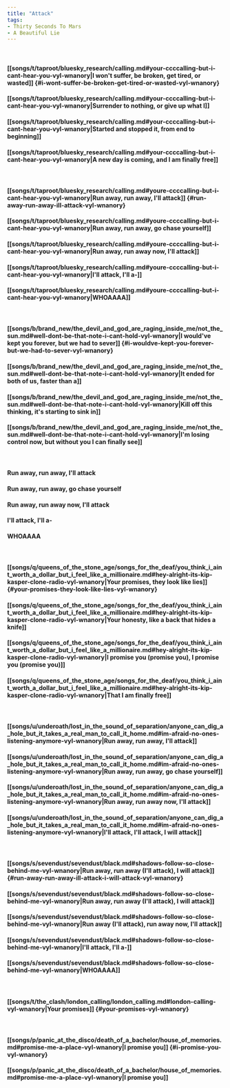 ```yaml
---
title: "Attack"
tags:
- Thirty Seconds To Mars
- A Beautiful Lie
---
```

&nbsp;
#### [[songs/t/taproot/bluesky_research/calling.md#your-ccccalling-but-i-cant-hear-you-vyl-wnanory|I won't suffer, be broken, get tired, or wasted]] {#i-wont-suffer-be-broken-get-tired-or-wasted-vyl-wnanory}
#### [[songs/t/taproot/bluesky_research/calling.md#your-ccccalling-but-i-cant-hear-you-vyl-wnanory|Surrender to nothing, or give up what I]]
#### [[songs/t/taproot/bluesky_research/calling.md#your-ccccalling-but-i-cant-hear-you-vyl-wnanory|Started and stopped it, from end to beginning]]
#### [[songs/t/taproot/bluesky_research/calling.md#your-ccccalling-but-i-cant-hear-you-vyl-wnanory|A new day is coming, and I am finally free]]
&nbsp;
#### [[songs/t/taproot/bluesky_research/calling.md#youre-ccccalling-but-i-cant-hear-you-vyl-wnanory|Run away, run away, I'll attack]] {#run-away-run-away-ill-attack-vyl-wnanory}
#### [[songs/t/taproot/bluesky_research/calling.md#youre-ccccalling-but-i-cant-hear-you-vyl-wnanory|Run away, run away, go chase yourself]]
#### [[songs/t/taproot/bluesky_research/calling.md#youre-ccccalling-but-i-cant-hear-you-vyl-wnanory|Run away, run away now, I'll attack]]
#### [[songs/t/taproot/bluesky_research/calling.md#youre-ccccalling-but-i-cant-hear-you-vyl-wnanory|I'll attack, I'll a-]]
#### [[songs/t/taproot/bluesky_research/calling.md#youre-ccccalling-but-i-cant-hear-you-vyl-wnanory|WHOAAAA]]
&nbsp;
#### [[songs/b/brand_new/the_devil_and_god_are_raging_inside_me/not_the_sun.md#well-dont-be-that-note-i-cant-hold-vyl-wnanory|I would've kept you forever, but we had to sever]] {#i-wouldve-kept-you-forever-but-we-had-to-sever-vyl-wnanory}
#### [[songs/b/brand_new/the_devil_and_god_are_raging_inside_me/not_the_sun.md#well-dont-be-that-note-i-cant-hold-vyl-wnanory|It ended for both of us, faster than a]]
#### [[songs/b/brand_new/the_devil_and_god_are_raging_inside_me/not_the_sun.md#well-dont-be-that-note-i-cant-hold-vyl-wnanory|Kill off this thinking, it's starting to sink in]]
#### [[songs/b/brand_new/the_devil_and_god_are_raging_inside_me/not_the_sun.md#well-dont-be-that-note-i-cant-hold-vyl-wnanory|I'm losing control now, but without you I can finally see]]
&nbsp;
#### Run away, run away, I'll attack
#### Run away, run away, go chase yourself
#### Run away, run away now, I'll attack
#### I'll attack, I'll a-
#### WHOAAAA
&nbsp;
#### [[songs/q/queens_of_the_stone_age/songs_for_the_deaf/you_think_i_aint_worth_a_dollar_but_i_feel_like_a_millionaire.md#hey-alright-its-kip-kasper-clone-radio-vyl-wnanory|Your promises, they look like lies]] {#your-promises-they-look-like-lies-vyl-wnanory}
#### [[songs/q/queens_of_the_stone_age/songs_for_the_deaf/you_think_i_aint_worth_a_dollar_but_i_feel_like_a_millionaire.md#hey-alright-its-kip-kasper-clone-radio-vyl-wnanory|Your honesty, like a back that hides a knife]]
#### [[songs/q/queens_of_the_stone_age/songs_for_the_deaf/you_think_i_aint_worth_a_dollar_but_i_feel_like_a_millionaire.md#hey-alright-its-kip-kasper-clone-radio-vyl-wnanory|I promise you (promise you), I promise you (promise you)]]
#### [[songs/q/queens_of_the_stone_age/songs_for_the_deaf/you_think_i_aint_worth_a_dollar_but_i_feel_like_a_millionaire.md#hey-alright-its-kip-kasper-clone-radio-vyl-wnanory|That I am finally free]]
&nbsp;
#### [[songs/u/underoath/lost_in_the_sound_of_separation/anyone_can_dig_a_hole_but_it_takes_a_real_man_to_call_it_home.md#im-afraid-no-ones-listening-anymore-vyl-wnanory|Run away, run away, I'll attack]]
#### [[songs/u/underoath/lost_in_the_sound_of_separation/anyone_can_dig_a_hole_but_it_takes_a_real_man_to_call_it_home.md#im-afraid-no-ones-listening-anymore-vyl-wnanory|Run away, run away, go chase yourself]]
#### [[songs/u/underoath/lost_in_the_sound_of_separation/anyone_can_dig_a_hole_but_it_takes_a_real_man_to_call_it_home.md#im-afraid-no-ones-listening-anymore-vyl-wnanory|Run away, run away now, I'll attack]]
#### [[songs/u/underoath/lost_in_the_sound_of_separation/anyone_can_dig_a_hole_but_it_takes_a_real_man_to_call_it_home.md#im-afraid-no-ones-listening-anymore-vyl-wnanory|I'll attack, I'll attack, I will attack]]
&nbsp;
#### [[songs/s/sevendust/sevendust/black.md#shadows-follow-so-close-behind-me-vyl-wnanory|Run away, run away (I'll attack), I will attack]] {#run-away-run-away-ill-attack-i-will-attack-vyl-wnanory}
#### [[songs/s/sevendust/sevendust/black.md#shadows-follow-so-close-behind-me-vyl-wnanory|Run away, run away (I'll attack), I will attack]]
#### [[songs/s/sevendust/sevendust/black.md#shadows-follow-so-close-behind-me-vyl-wnanory|Run away (I'll attack), run away now, I'll attack]]
#### [[songs/s/sevendust/sevendust/black.md#shadows-follow-so-close-behind-me-vyl-wnanory|I'll attack, I'll a-]]
#### [[songs/s/sevendust/sevendust/black.md#shadows-follow-so-close-behind-me-vyl-wnanory|WHOAAAA]]
&nbsp;
#### [[songs/t/the_clash/london_calling/london_calling.md#london-calling-vyl-wnanory|Your promises]] {#your-promises-vyl-wnanory}
&nbsp;
#### [[songs/p/panic_at_the_disco/death_of_a_bachelor/house_of_memories.md#promise-me-a-place-vyl-wnanory|I promise you]] {#i-promise-you-vyl-wnanory}
#### [[songs/p/panic_at_the_disco/death_of_a_bachelor/house_of_memories.md#promise-me-a-place-vyl-wnanory|I promise you]]
